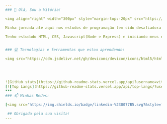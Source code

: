 ```yaml
---
### 🍥 Olá, Sou a Vitória!

<img align="right" width="300px" style="margin-top:-20px" src="https://user-images.githubusercontent.com/127898471/235783526-7249a358-3db0-443b-bc58-8db1f6624b82.png">

Minha jornada até aqui nos estudos de programação tem sido desafiadora e repleta de aprendizados que me motivam e impulsionam minha vontade de buscar aprimorar ainda mais as habilidades e conhecimentos que adquiri até o momento e constantemente me desafiar a aprender novas tecnologias. Estou sempre em busca de recursos de aprendizado, como cursos online, tutoriais e projetos práticos que me permitam consolidar meu conhecimento e desenvolver minhas habilidades de programação. Estou animada com as possibilidades futuras e confiante de que estou no caminho certo para me tornar uma programadora talentosa e versátil.

Tenho estudado HTML, CSS, Javascript(Node e Express) e iniciando meus estudos em MongoDB.


### 💻 Tecnologias e ferramentas que estou aprendendo:

<img src="https://cdn.jsdelivr.net/gh/devicons/devicon/icons/html5/html5-original.svg" width="40" height="40"/> <img src="https://cdn.jsdelivr.net/gh/devicons/devicon/icons/css3/css3-original.svg" width="40" height="40"/> <img src="https://cdn.jsdelivr.net/gh/devicons/devicon/icons/javascript/javascript-original.svg" width="40" height="40"/> <img src="https://cdn.jsdelivr.net/gh/devicons/devicon/icons/git/git-original.svg" width="40" height="40"/> <img src="https://cdn.jsdelivr.net/gh/devicons/devicon/icons/github/github-original.svg" width="40" height="40"/> <img src="https://cdn.jsdelivr.net/gh/devicons/devicon/icons/nodejs/nodejs-original.svg" width="40" height="40"/>  <img src="https://cdn.jsdelivr.net/gh/devicons/devicon/icons/mongodb/mongodb-plain-wordmark.svg" width="40" height="40"/>
          
          
          
          
![GitHub stats](https://github-readme-stats.vercel.app/api?username=vitorialilian&show_icons=true&theme=transparent) 
[![Top Langs](https://github-readme-stats.vercel.app/api/top-langs/?username=vitorialilian&layout=compact&show_icons=true&theme=transparent)](https://github.com/vitorialilian/github-readme-stats)
***
### 📫 Minhas Redes:

[<img src="https://img.shields.io/badge/linkedin-%230077B5.svg?&style=for-the-badge&logo=linkedin&logoColor=white" />](https://www.linkedin.com/in/vitoria-lilian/)

 ## Obrigada pela sua visita! 
---
```


<!--
**vitorialilian/vitorialilian** is a ✨ _special_ ✨ repository because its `README.md` (this file) appears on your GitHub profile.

Here are some ideas to get you started:

- 🔭 I’m currently working on ...
- 🌱 I’m currently learning ...
- 👯 I’m looking to collaborate on ...
- 🤔 I’m looking for help with ...
- 💬 Ask me about ...
- 📫 How to reach me: ...
- 😄 Pronouns: ...
- ⚡ Fun fact: ...
-->
